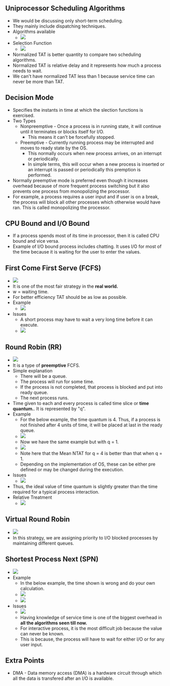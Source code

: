 

## Uniprocessor Scheduling Algorithms

- We would be discussing only short-term scheduling.
- They mainly include dispatching techniques.
- Algorithms available
  - ![](/assets/images/2021-09-20-08-08-03.png)
- Selection Function
  - ![](/assets/images/2021-09-20-08-10-10.png)
- Normalized TAT is better quantity to compare two scheduling algorithms.
- Normalized TAT is relative delay and it represents how much a process needs to wait.
- We can't have normalized TAT less than 1 because service time can never be more than TAT.

## Decision Mode

- Specifies the instants in time at which the slection functions is exercised.
- Two Types
  - Nonpreemptive - Once a process is in running state, it will continue until it terminates or blocks itself for I/O.
    - This means it can't be forcefully stopped.
  - Preemptive - Currently running process may be interrupted and moves to ready state by the OS.
    - This normally occurs when new process arrives, on an interrupt or periodically.
    - In simple terms, this will occur when a new process is inserted or an interrupt is passed or periodically this premption is performed.
- Normally preemptive mode is preferred even though it increases overhead because of more frequent process switching but it also prevents one process from monopolizing the processor.
- For example, a process requires a user input and if user is on a break, the process will block all other processes which otherwise would have ran. This is called monopolizing the processor.

## CPU Bound and I/O Bound

- If a process spends most of its time in processor, then it is called CPU bound and vice versa.
- Example of I/O bound process includes chatting. It uses I/O for most of the time because it is waiting for the user to enter the values.

## First Come First Serve (FCFS)

- ![](/assets/images/2021-09-20-08-14-00.png)
- It is one of the most fair strategy in the **real world.**
- w = waiting time.
- For better efficiency TAT should be as low as possible.
- Example
  - ![](/assets/images/2021-09-28-10-54-38.png)
- Issues
  - A short process may have to wait a very long time before it can execute.
  - ![](/assets/images/2021-09-20-08-33-39.png)

## Round Robin (RR)

- ![](/assets/images/2021-09-28-12-18-13.png)
- It is a type of **preemptive** FCFS.
- Simple explanation
  - There will be a queue.
  - The process will run for some time.
  - If the process is not completed, that process is blocked and put into ready queue.
  - The next process runs.
- Time given to each and every process is called time slice or **time quantum.**. It is represented by "q".
- Example
  - For the below example, the time quantum is 4. Thus, if a process is not finished after 4 units of time, it will be placed at last in the ready queue.
  - ![](/assets/images/2021-09-28-12-26-01.png)
  - Now we have the same example but with q = 1.
  - ![](/assets/images/2021-09-28-12-40-19.png)
  - Note here that the Mean NTAT for q = 4 is better than that when q = 1.
  - Depending on the implementation of OS, these can be either pre defined or may be changed during the execution.
- Issues
  - ![](/assets/images/2021-09-28-12-44-01.png)
- Thus, the ideal value of time quantum is slightly greater than the time required for a typical process interaction.
- Relative Treatment
  - ![](/assets/images/2021-09-28-13-24-26.png)

## Virtual Round Robin

- ![](/assets/images/2021-09-28-13-26-40.png)
- In this strategy, we are assigning priority to I/O blocked processes by maintaining different queues.

## Shortest Process Next (SPN)

- ![](/assets/images/2021-09-28-15-00-03.png)
- Example
  - In the below example, the time shown is wrong and do your own calculation.
  - ![](/assets/images/2021-09-28-15-03-17.png)
  - ![](/assets/images/2021-09-28-15-03-30.png)
- Issues
  - ![](/assets/images/2021-09-28-15-03-48.png)
  - Having knowledge of service time is one of the biggest overhead in **all the algorithms seen till now.**
  - For interactive process, it is the most difficult job because the value can never be known.
  - This is because, the process will have to wait for either I/O or for any user input.

## Extra Points

- DMA - Data memory access (DMA) is a hardware circuit through which all the data is transfered after an I/O is available.

